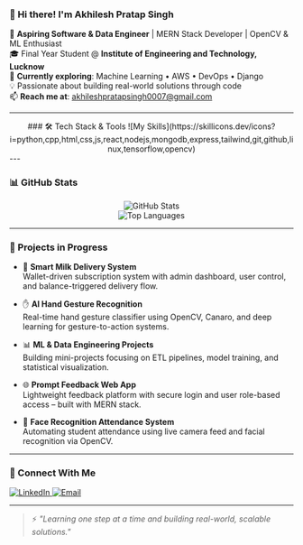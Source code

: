 ### 👋 Hi there! I'm Akhilesh Pratap Singh

🚀 **Aspiring Software & Data Engineer** | MERN Stack Developer | OpenCV & ML Enthusiast  
🎓 Final Year Student @ **Institute of Engineering and Technology, Lucknow**  
🌱 **Currently exploring**: Machine Learning • AWS • DevOps • Django  
💡 Passionate about building real-world solutions through code  
📫 **Reach me at**: akhileshpratapsingh0007@gmail.com  

---
<div align="center">
### 🛠️ Tech Stack & Tools
![My Skills](https://skillicons.dev/icons?i=python,cpp,html,css,js,react,nodejs,mongodb,express,tailwind,git,github,linux,tensorflow,opencv)
</div>
---

### 📊 GitHub Stats

<div align="center">

![GitHub Stats](https://github-readme-stats.vercel.app/api?username=DreamerAkhilesh&show_icons=true&theme=radical&hide_title=true&hide_border=true)  
![Top Languages](https://github-readme-stats.vercel.app/api/top-langs/?username=DreamerAkhilesh&layout=compact&theme=radical&hide_border=true)

</div>


---

### 🚧 Projects in Progress

- 🥛 **Smart Milk Delivery System**  
  Wallet-driven subscription system with admin dashboard, user control, and balance-triggered delivery flow.

- ✋ **AI Hand Gesture Recognition**  
  Real-time hand gesture classifier using OpenCV, Canaro, and deep learning for gesture-to-action systems.

- 📊 **ML & Data Engineering Projects**  
  Building mini-projects focusing on ETL pipelines, model training, and statistical visualization.

- 🌐 **Prompt Feedback Web App**  
  Lightweight feedback platform with secure login and user role-based access – built with MERN stack.

- 🔐 **Face Recognition Attendance System**  
  Automating student attendance using live camera feed and facial recognition via OpenCV.

---

### 🔗 Connect With Me

<p align="left">
  <a href="https://www.linkedin.com/in/akhilesh-pratap-singh-3b9048296/" target="_blank">
    <img alt="LinkedIn" src="https://img.shields.io/badge/LinkedIn-blue?logo=linkedin&style=flat-square" />
  </a>
  <a href="mailto:akhileshpratapsingh0007@gmail.com">
    <img alt="Email" src="https://img.shields.io/badge/Gmail-D14836?logo=gmail&logoColor=white&style=flat-square" />
  </a>
</p>

---

> ⚡ *"Learning one step at a time and building real-world, scalable solutions."*
